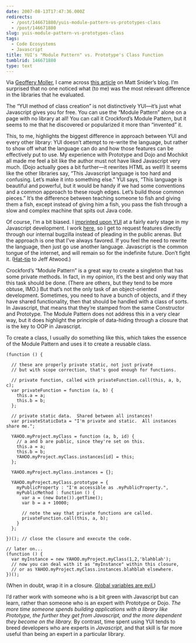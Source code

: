 ```yaml
---
date: 2007-08-13T17:47:36.000Z
redirects:
  - /post/146671880/yuis-module-pattern-vs-prototypes-class
  - /post/146671880
slug: yuis-module-pattern-vs-prototypes-class
tags:
  - Code Ecosystems
  - Javascript
title: YUI's "Module Pattern" vs. Prototype's Class Function
tumblrid: 146671880
type: text
---
```

<p>Via <a href="http://geoffreymoller.com/2007/05/15/when-javascript-libraries-attack/">Geoffery Moller</a>, I came across <a href="http://mattsnider.com/javascript/prototype-vs-yui-round-1-oop-architecture/">this article</a> on Matt Snider&rsquo;s blog.  I&rsquo;m surprised that no one noticed what (to me) was the most relevant difference in the libraries that he evaluated.</p>

<p>The &ldquo;YUI method of class creation&rdquo; is not distinctively YUI&mdash;it&rsquo;s just what Javascript gives you for free.  You can use the &ldquo;Module Pattern&rdquo; alone on a page with no library at all!  You can call it Crockford&rsquo;s Module Pattern, but it seems to me that he discovered or popularized it more than &ldquo;invented&rdquo; it.</p>

<p>This, to me, highlights the biggest difference in approach between YUI and every other library: YUI doesn&rsquo;t attempt to re-write the language, but rather to show off what the language can do and how those features can be effectively put to use.  My experience with Prototype and Dojo and Mochikit all made me feel a bit like the author must not have liked Javascript very much.  (Dojo actually goes a bit further&mdash;it rewrites HTML as well!)  It seems like the other libraries say, &ldquo;This Javascript language is too hard and confusing.  Let&rsquo;s make it into something else.&rdquo;  YUI says, &ldquo;This language is beautiful and powerful, but it would be handy if we had some conventions and a common approach to these rough edges.  Let&rsquo;s build those common pieces.&rdquo;  It&rsquo;s the difference between teaching someone to fish and giving them a fish, except instead of giving him a fish, you pass the fish through a slow and complex machine that spits out Java code.</p>

<p>Of course, I&rsquo;m a bit biased.  I <a href="http://www.codinghorror.com/blog/archives/000921.html">imprinted upon YUI</a> at a fairly early stage in my Javascript development.  I work <a href="http://yahoo.com">here</a>, so I get to request features directly through our internal bugzilla instead of pleading in the public arenas.  But the approach is one that I&rsquo;ve always favored.  If you feel the need to rewrite the language, then just go use another language.  Javascript is the common tongue of the internet, and will remain so for the indefinite future.  Don&rsquo;t fight it. (<a href="http://www.codinghorror.com/blog/archives/000857.html">Hat-tip</a> to Jeff Atwood.)</p>

<p>Crockford&rsquo;s &ldquo;Module Pattern&rdquo; is a great way to create a singleton that has some private methods.  In fact, in my opinion, it&rsquo;s the best and only way that this task should be done.  (There are others, but they tend to be more obtuse, IMO.)  But that&rsquo;s not the only task of an object-oriented development.  Sometimes, you need to have a bunch of objects, and if they have shared functionality, then that should be handled with a class of sorts.  In Javascript, that means that they&rsquo;re stamped from the same Constructor and Prototype.  The Module Pattern does not address this in a very clear way, but it does highlight the principle of data-hiding through a closure that is the key to OOP in Javascript.</p>

<p>To create a class, I usually do something like this, which takes the essence of the Module Pattern and uses it to create a reusable class.</p>

<p><code class="block javascript">(function () {<br/>
  // these are properly private static, not just private
  // but with scope correction, that's good enough for functions.<br/>
  // private function, called with privateFunction.call(this, a, b, c);
  var privateFunction = function (a, b) {
    this.a = a;
    this.b = b;
  };<br/>
  // private static data.  Shared between all instances!
  var privateStaticData = "I'm private and static.  All instances share me.";<br/>
  YAHOO.myProject.myClass = function (a, b, id) {
    // a and b are public, since they're set on this.
    this.a = a;
    this.b = b;
    YAHOO.myProject.myClass.instances[id] = this;
  };<br/>
  YAHOO.myProject.myClass.instances = {};<br/>
  YAHOO.myProject.myClass.prototype = {
    myPublicProperty : "I'm accessible as <object reference>.myPublicProperty.",
    myPublicMethod : function () {
      var a = (new Date()).getTime();
      var b = a + 10000;<br/>
      // note the way that private functions are called.
      privateFunction.call(this, a, b);
    }  
  };<br/>
})(); // close the closure and execute the code.<br/>
// later on...
(function () {
  var myInstance = new YAHOO.myProject.myClass(1,2,'blahblah');
  // now you can deal with it as "myInstance" within this closure,
  // or as YAHOO.myProject.myClass.instances.blahblah elsewhere.
})();</object></code></p>

<p>(When in doubt, wrap it in a closure.  <a href="http://yuiblog.com/blog/2006/06/01/global-domination/">Global variables are evil.</a>)</p>

<p>I&rsquo;d rather work with someone who is a bit green with Javascript but can learn, rather than someone who is an expert with Prototype or Dojo.  <em>The more time someone spends building applications with a library like Prototype, the further they get from Javascript, and the more dependent they become on the library.</em>  By contrast, time spent using YUI tends to breed developers who are experts in <em>Javascript</em>, and that skill is far more useful than being an expert in a particular library.</p>
